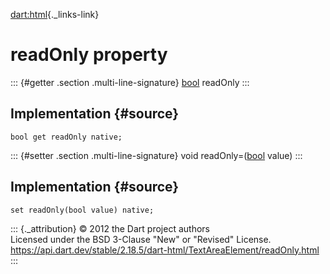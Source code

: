 [dart:html](../../dart-html/dart-html-library){._links-link}

readOnly property
=================

::: {#getter .section .multi-line-signature}
[bool](../../dart-core/bool-class) readOnly
:::

Implementation {#source}
--------------

``` {.language-dart data-language="dart"}
bool get readOnly native;
```

::: {#setter .section .multi-line-signature}
void readOnly=([bool](../../dart-core/bool-class) value)
:::

Implementation {#source}
--------------

``` {.language-dart data-language="dart"}
set readOnly(bool value) native;
```

::: {._attribution}
© 2012 the Dart project authors\
Licensed under the BSD 3-Clause \"New\" or \"Revised\" License.\
<https://api.dart.dev/stable/2.18.5/dart-html/TextAreaElement/readOnly.html>
:::
